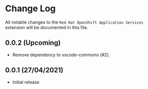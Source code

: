 # Change Log

All notable changes to the `Red Hat OpenShift Application Services` extension will be documented in this file.

## 0.0.2 (Upcoming)

- Remove dependency to vscode-commons (#2).

## 0.0.1 (27/04/2021)

- Initial release